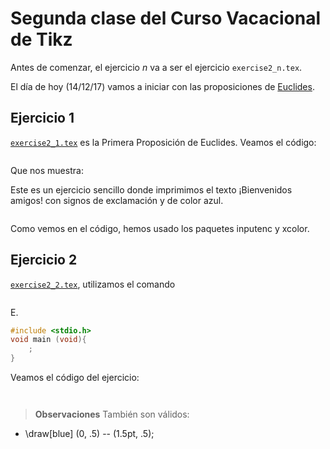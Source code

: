 # Segunda clase del Curso Vacacional de Tikz
Antes de comenzar, el ejercicio *n* va a ser el ejercicio `exercise2_n.tex`.

El día de hoy (14/12/17) vamos a iniciar con las proposiciones de [Euclides](http://ctan.uniminuto.edu/graphics/pgf/base/doc/pgfmanual.pdf).

## Ejercicio 1 ##
[`exercise2_1.tex`]() es la Primera Proposición de Euclides. Veamos el código:

```tex

```

Que nos muestra:

Este es un ejercicio sencillo donde imprimimos el texto ¡Bienvenidos amigos! con signos de exclamación y de color azul.

<p align="center">
  <img src="">
</p>


Como vemos en el código, hemos usado los paquetes inputenc y xcolor.

## Ejercicio 2 ##
[`exercise2_2.tex`](), utilizamos el comando
```tex

```
E.

```c
#include <stdio.h>
void main (void){
    ;
}
```
Veamos el código del ejercicio:

```tex

```

<p align="center">
  <img src="">
</p>

> **Observaciones** También son válidos:
- \draw[blue] (0, .5) -- (1.5pt, .5);
